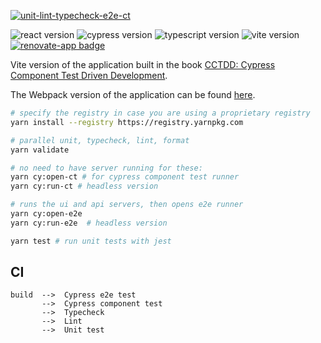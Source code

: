[![unit-lint-typecheck-e2e-ct](https://github.com/muratkeremozcan/tour-of-heroes-react-vite-cypress-ts/actions/workflows/main.yml/badge.svg?branch=main)](https://github.com/muratkeremozcan/tour-of-heroes-react-vite-cypress-ts/actions/workflows/main.yml)

![react version](https://img.shields.io/badge/react-18.2.0-brightgreen)
![cypress version](https://img.shields.io/badge/cypress-13.14.1-brightgreen)
![typescript version](https://img.shields.io/badge/typescript-4.8.3-brightgreen)
![vite version](https://img.shields.io/badge/vite-4.5.3-brightgreen)
[![renovate-app badge][renovate-badge]][renovate-app]

[renovate-badge]: https://img.shields.io/badge/renovate-app-blue.svg
[renovate-app]: https://renovateapp.com/

Vite version of the application built in the book
[CCTDD: Cypress Component Test Driven Development](https://github.com/muratkeremozcan/cctdd).

The Webpack version of the application can be found
[here](https://github.com/muratkeremozcan/tour-of-heroes-react-cypress-ts).

```bash
# specify the registry in case you are using a proprietary registry
yarn install --registry https://registry.yarnpkg.com

# parallel unit, typecheck, lint, format
yarn validate

# no need to have server running for these:
yarn cy:open-ct # for cypress component test runner
yarn cy:run-ct # headless version

# runs the ui and api servers, then opens e2e runner
yarn cy:open-e2e
yarn cy:run-e2e  # headless version

yarn test # run unit tests with jest
```

## CI

```
build  -->  Cypress e2e test
       -->  Cypress component test
       -->  Typecheck
       -->  Lint
       -->  Unit test
```
